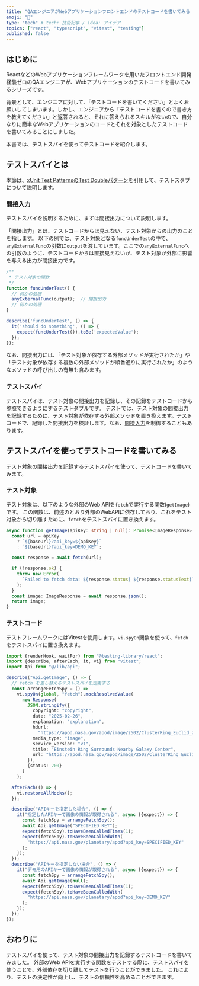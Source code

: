 ```yaml
---
title: "QAエンジニアがWebアプリケーションフロントエンドのテストコードを書いてみる（テストスパイ編）"
emoji: "🧪"
type: "tech" # tech: 技術記事 / idea: アイデア
topics: ["react", "typescript", "vitest", "testing"]
published: false
---
```


## はじめに

ReactなどのWebアプリケーションフレームワークを用いたフロントエンド開発経験ゼロのQAエンジニアが、Webアプリケーションのテストコードを書いてみるシリーズです。

背景として、エンジニアに対して、「テストコードを書いてください」とよくお願いしてしまいます。しかし、エンジニアから「テストコードを書くので書き方を教えてください」と返答されると、それに答えられるスキルがないので、自分なりに簡単なWebアプリケーションのコードとそれを対象としたテストコードを書いてみることにしました。

本書では、テストスパイを使ってテストコードを紹介します。

## テストスパイとは

本節は、[xUnit Test PatternsのTest Doubleパターン](https://goyoki.hatenablog.com/entry/20120301/1330608789)を引用して、テストスタブについて説明します。

### 間接入力

テストスパイを説明するために、まずは間接出力について説明します。

「間接出力」とは、テストコードからは見えない、テスト対象からの出力のことを指します。
以下の例では、テスト対象となる`funcUnderTest`の中で、`anyExternalFunc`の引数に`output`を渡しています。ここでの`anyExternalFunc`への引数のように、テストコードからは直接見えないが、テスト対象が外部に影響を与える出力が間接出力です。

```javascript
/**
 * テスト対象の関数
 */
function funcUnderTest() {
  // 何かの処理
  anyExternalFunc(output);  // 間接出力
  // 何かの処理
}

describe('funcUnderTest', () => {
  it('should do something', () => {
    expect(funcUnderTest()).toBe('expectedValue');
  });
});
```

なお、間接出力には、「テスト対象が依存する外部メソッドが実行されたか」や「テスト対象が依存する複数の外部メソッドが順番通りに実行されたか」のようなメソッドの呼び出しの有無も含みます。

### テストスパイ

テストスパイは、テスト対象の間接出力を記録し、その記録をテストコードから参照できるようにするテストダブルです。
テストでは、テスト対象の間接出力を記録するために、テスト対象が依存する外部メソッドを置き換えます。テストコードで、記録した間接出力を検証します。なお、[間接入力](https://zenn.dev/jyoppomu/articles/b7b0f63b2d5ae3#%E9%96%93%E6%8E%A5%E5%85%A5%E5%8A%9B)を制御することもあります。

## テストスパイを使ってテストコードを書いてみる

テスト対象の間接出力を記録するテストスパイを使って、テストコードを書いてみます。

### テスト対象

テスト対象は、以下のような外部のWeb APIを`fetch`で実行する関数(`getImage`)です。
この関数は、前述のとおり外部のWebAPIに依存しており、これをテスト対象から切り離すために、`fetch`をテストスパイに置き換えます。

```typescript
async function getImage(apiKey: string | null): Promise<ImageResponse> {
  const url = apiKey
    ? `${baseUrl}?api_key=${apiKey}`
    : `${baseUrl}?api_key=DEMO_KEY`;

  const response = await fetch(url);

  if (!response.ok) {
    throw new Error(
      `Failed to fetch data: ${response.status} ${response.statusText}`
    );
  }
  const image: ImageResponse = await response.json();
  return image;
}
```

### テストコード

テストフレームワークにはVitestを使用します。`vi.spyOn`関数を使って、`fetch`をテストスパイに置き換えます。

```typescript
import {renderHook, waitFor} from "@testing-library/react";
import {describe, afterEach, it, vi} from "vitest";
import Api from "@/lib/api";

describe("Api.getImage", () => {
  // fetch を差し替えるテストスパイを定義する
  const arrangeFetchSpy = () =>
    vi.spyOn(global, "fetch").mockResolvedValue(
      new Response(
        JSON.stringify({
          copyright: "copyright",
          date: "2025-02-26",
          explanation: "explanation",
          hdurl:
            "https://apod.nasa.gov/apod/image/2502/ClusterRing_Euclid_2665.jpg",
          media_type: "image",
          service_version: "v1",
          title: "Einstein Ring Surrounds Nearby Galaxy Center",
          url: "https://apod.nasa.gov/apod/image/2502/ClusterRing_Euclid_960.jpg",
        }),
        {status: 200}
      )
    );

  afterEach(() => {
    vi.restoreAllMocks();
  });

  describe("APIキーを指定した場合", () => {
    it("指定したAPIキーで画像の情報が取得される", async ({expect}) => {
      const fetchSpy = arrangeFetchSpy();
      await Api.getImage("SPECIFIED_KEY");
      expect(fetchSpy).toHaveBeenCalledTimes(1);
      expect(fetchSpy).toHaveBeenCalledWith(
        "https://api.nasa.gov/planetary/apod?api_key=SPECIFIED_KEY"
      );
    });
  });
  describe("APIキーを指定しない場合", () => {
    it("デモ用のAPIキーで画像の情報が取得される", async ({expect}) => {
      const fetchSpy = arrangeFetchSpy();
      await Api.getImage(null);
      expect(fetchSpy).toHaveBeenCalledTimes(1);
      expect(fetchSpy).toHaveBeenCalledWith(
        "https://api.nasa.gov/planetary/apod?api_key=DEMO_KEY"
      );
    });
  });
});
```

## おわりに

テストスパイを使って、テスト対象の間接出力を記録するテストコードを書いてみました。
外部のWeb APIを実行する関数をテストする際に、テストスパイを使うことで、外部依存を切り離してテストを行うことができました。
これにより、テストの決定性が向上し、テストの信頼性を高めることができます。
